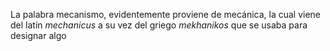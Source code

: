 La palabra mecanismo, evidentemente proviene de mecánica, la cual viene del latín *mechanicus* a su vez del griego *mekhanikos* que se usaba para designar algo 